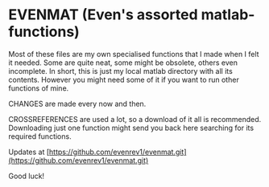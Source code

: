 # EVENMAT (Even's assorted matlab-functions)

 Most of these files are my own specialised functions that I made when
 I felt it needed. Some are quite neat, some might be obsolete, others
 even incomplete. In short, this is just my local matlab directory with
 all its contents. However you might need some of it if you want to
 run other functions of mine.

 CHANGES are made every now and then.

 CROSSREFERENCES are used a lot, so a download of it all is
 recommended. Downloading just one function might send you back here
 searching for its required functions. 

 Updates at [https://github.com/evenrev1/evenmat.git](https://github.com/evenrev1/evenmat.git)
 
 Good luck!
